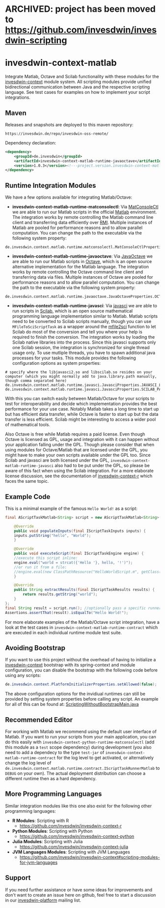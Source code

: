 # ARCHIVED: project has been moved to https://github.com/invesdwin/invesdwin-scripting

# invesdwin-context-matlab
Integrate Matlab, Octave and Scilab functionality with these modules for the [invesdwin-context](https://github.com/subes/invesdwin-context) module system. All scripting modules provide unified bidirectional communication between Java and the respective scripting language. See test cases for examples on how to implement your script integrations.

## Maven

Releases and snapshots are deployed to this maven repository:
```
https://invesdwin.de/repo/invesdwin-oss-remote/
```

Dependency declaration:
```xml
<dependency>
	<groupId>de.invesdwin</groupId>
	<artifactId>invesdwin-context-matlab-runtime-javaoctave</artifactId>
	<version>1.0.3</version><!---project.version.invesdwin-context-matlab-parent-->
</dependency>
```

## Runtime Integration Modules

We have a few options available for integrating Matlab/Octave:
- **invesdwin-context-matlab-runtime-matconsolectl**: Via [MatConsoleCtl](https://github.com/diffplug/matconsolectl) we are able to run our Matlab scripts in the official [Matlab](https://en.wikipedia.org/wiki/MATLAB) environment. The integration works by remote controlling the Matlab command line client and transferring data efficiently over [RMI](https://en.wikipedia.org/wiki/Java_remote_method_invocation). Multiple instances of Matlab are pooled for performance reasons and to allow parallel computation. You can change the path to the executable via the following system property:
```properties
de.invesdwin.context.matlab.runtime.matconsolectl.MatConsoleCtlProperties.MATLAB_COMMAND=matlab
```
- **invesdwin-context-matlab-runtime-javaoctave**: Via [JavaOctave](https://github.com/prateek/javaoctave) we are able to run our Matlab scripts in [Octave](https://www.gnu.org/software/octave/), which is an open source alternative implementation for the Matlab language. The integration works by remote controlling the Octave command line client and transferring data via files. Multiple instances of Octave are pooled for performance reasons and to allow parallel computation. You can change the path to the executable via the following system property:
```properties
de.invesdwin.context.matlab.runtime.javaoctave.JavaOctaveProperties.OCTAVE_COMMAND=octave
```
- **invesdwin-context-matlab-runtime-javasci**: Via [javasci](https://help.scilab.org/docs/6.0.0/en_US/javasci.html) we are able to run scripts in [Scilab](http://www.scilab.org/), which is an open source mathematical programming language implementation similar to Matlab. Matlab scripts need to be converted to Scilab scripts manually, though you can use `MFileToSciScriptTask` as a wrapper around the [mfile2sci](https://help.scilab.org/docs/6.0.0/en_US/mfile2sci.html) function to let Scilab do most of the conversion and tell you where your help is required to finish the conversion. The integration works by loading the Scilab native libraries into the process. Since this javasci supports only one Scilab session, the integration is synchronized for single thread usage only. To use mutliple threads, you have to spawn additional java processes for your tasks. This module provides the following configuration options as system properties:
```properties
# specify where the libjavasci2.so and libscilab.so resides on your computer (which you might normally add to java.library.path manually, though comma separated here)
de.invesdwin.context.matlab.runtime.javasci.JavasciProperties.JAVASCI_LIBRARY_PATHS=/usr/lib/jni/,/usr/lib/scilab/
de.invesdwin.context.matlab.runtime.javasci.JavasciProperties.SCILAB_PATH=/usr/share/scilab/
```

With this you can switch easily between Matlab/Octave for your scripts to test for interoperability and decide which implementation provides the best performance for your use case. Notably Matlab takes a long time to start up but has efficient data transfer, while Octave is faster to start up but the data transfer is less efficient. Scilab might be interesting to access a wider pool of mathematical tools.

Also Octave is free while Matlab requires a paid license. Even though Octave is licensed as GPL, usage and integration with it can happen without your application falling under the GPL. Though please consider that when using modules for Octave/Matlab that are licensed under the GPL, you might have to make your own scripts available under the GPL too. Since Scilab and javasci are both licensed under the GPL, `invesdwin-context-matlab-runtime-javasci` also had to be put under the GPL, so please be aware of this fact when using the Scilab integration. For a more elaborate license discussion, see the documentation of [invesdwin-context-r](https://github.com/subes/invesdwin-context-r) which faces the same topic.

## Example Code

This is a minimal example of the famous `Hello World!` as a script:

```java
final AScriptTaskMatlab<String> script = new AScriptTaskMatlab<String>() {

    @Override
    public void populateInputs(final IScriptTaskInputs inputs) {
	inputs.putString("hello", "World");
    }

    @Override
    public void executeScript(final IScriptTaskEngine engine) {
	//execute this script inline:
	engine.eval("world = strcat({'Hello '}, hello, '!')");
	//or run it from a file:
	//engine.eval(new ClassPathResource("HelloWorldScript.m", getClass()));
    }

    @Override
    public String extractResults(final IScriptTaskResults results) {
        return results.getString("world");
    }
};
final String result = script.run(); //optionally pass a specific runner as an argument here
Assertions.assertThat(result).isEqualTo("Hello World!");
```

For more elaborate examples of the Matlab/Octave script integration, have a look at the test cases in `invesdwin-context-matlab-runtime-contract` which are executed in each individual runtime module test suite.

## Avoiding Bootstrap

If you want to use this project without the overhead of having to initialize a [invesdwin-context](https://github.com/subes/invesdwin-context) bootstrap with its spring-context and module configuration, you can disable the bootstrap with the following code before using any scripts:

```java
de.invesdwin.context.PlatformInitializerProperties.setAllowed(false);
```

The above configuration options for the invidiual runtimes can still be provided by setting system properties before calling any script. An example for all of this can be found at: [ScriptingWithoutBootstrapMain.java](https://github.com/subes/invesdwin-context/blob/master/tests/otherproject-noparent-bom-test/src/main/java/com/otherproject/scripting/ScriptingWithoutBootstrapMain.java)

## Recommended Editor

For working with Matlab we recommend using the default user interface of Matlab. If you want to run your scripts from your main application, you can do this easily with `invesdwin-context-python-runtime-matconsolectl` (add this module as a `test` scope dependency) during development (you also need to add a dependecy to the type `test-jar` of `invesdwin-context-matlab-runtime-contract` for the log level to get activated, or alternatively change the log level of `de.invesdwin.context.matlab.runtime.contract.IScriptTaskRunnerMatlab` to `DEBUG` on your own). The actual deployment distribution can choose a different runtime then as a hard dependency.

## More Programming Languages

Similar integration modules like this one also exist for the following other programming languages: 

- **R Modules**: Scripting with R
	- https://github.com/invesdwin/invesdwin-context-r 
- **Python Modules**: Scripting with Python
	- https://github.com/invesdwin/invesdwin-context-python
- **Julia Modules**: Scripting with Julia
	- https://github.com/invesdwin/invesdwin-context-julia
- **JVM Languages Modules**: Scripting with JVM Languages
	- https://github.com/invesdwin/invesdwin-context#scripting-modules-for-jvm-languages

## Support

If you need further assistance or have some ideas for improvements and don't want to create an issue here on github, feel free to start a discussion in our [invesdwin-platform](https://groups.google.com/forum/#!forum/invesdwin-platform) mailing list.
